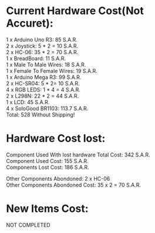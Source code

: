 # Current Hardware Cost(Not Accuret):
1 x Arduino Uno R3: 85 S.A.R.<br/>
2 x Joystick: 5 * 2 = 10 S.A.R. <br/>
2 x HC-06: 35 * 2 = 70 S.A.R.<br/>
1 x BreadBoard: 11 S.A.R.<br/>
1 x Male To Male Wires: 18 S.A.R.<br/>
1 x Female To Female Wires: 19 S.A.R.<br/>
1 x Arduino Mega R3: 99 S.A.R.<br/> 
2 x HC-SR04: 5 * 2= 10 S.A.R.<br/>
4 x RGB LEDS: 1 * 4 = 4 S.A.R. <br/>
2 x L298N: 22 * 2 = 44 S.A.R. <br/>
1 x LCD: 45 S.A.R.<br/>
4 x SoloGood BR1103: 113.7 S.A.R.<br/>
Total: 528 Without Shipping! <br/>

# Hardware Cost lost:
Component Used With lost hardware Total Cost: 342 S.A.R.<br/>
Component Used Cost: 155 S.A.R.<br/>
Components Lost Cost: 186 S.A.R.<br/>

Other Components Abondoned: 2 x HC-06<br/>
Other Components Abondoned Cost: 35 x 2 = 70 S.A.R.<br/>

# New Items Cost: 
NOT COMPLETED
